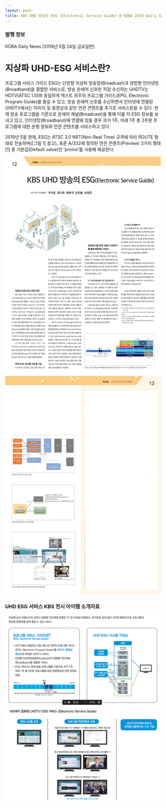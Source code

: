 ```yaml
---
layout: post
title: KBS UHD 방송의 ESG (Electronic Service Guide) @ KOBA 2019 Daily News
---
```


### 발행 정보
KOBA Daily News (2019년 5월 24일 금요일판)

# 지상파 UHD-ESG 서비스란?

프로그램 서비스 가이드 ESG는 단방향 지상파 방송망(Broadcast)과 양방향 인터넷망(Broadband)을 결합한 서비스로, 방송 온에어 신호만 직접 수신하는 UHDTV는 HDTV(ATSC 1.0)와 동일하게 텍스트 위주의 프로그램 가이드(EPG, Electronic Program Guide)를 즐길 수 있고, 방송 온에어 신호를 수신하면서 인터넷에 연결된 UHDTV에서는 이미지 및 동영상과 같은 연관 콘텐츠를 추가로 서비스받을 수 있다. 현재 방송 프로그램을 기준으로 온에어 채널(Broadcast)을 통해 이틀 치 ESG 정보를 보내고 있고, 인터넷망(Broadband)에 연결돼 있을 경우 과거 1주, 미래 1주 총 2주분 프로그램에 대한 운행 정보와 연관 콘텐츠를 서비스하고 있다.

2019년 5월 현재, ESG는 ATSC 3.0 NRT(Non-Real Time) 규격에 따라 ROUTE 형태로 전송하며([그림 1] 참고), 표준 A/332에 정의된 연관 콘텐츠(Preview) 3가지 형태[1] 중 기본값(Default value)인 ‘promo’를 사용해 제공한다.

![그림 1](/images/KOBA2019_DailyNews_1.png)
![그림 2](/images/KOBA2019_DailyNews_2.png)


### UHD ESG 서비스 KBS 전시 아이템 소개자료

![그림 3](/images/KOBA2019_Brochure_1.png)
![그림 4](/images/KOBA2019_Brochure_2.png)
